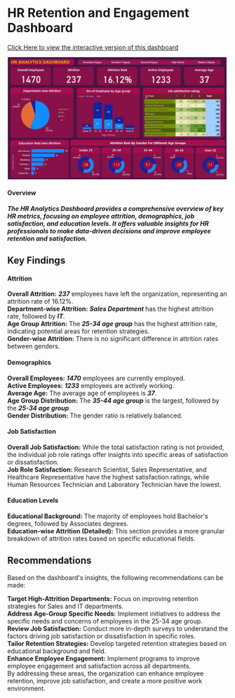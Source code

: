 # HR Retention and Engagement Dashboard

[Click Here to view the interactive version of this dashboard](https://app.powerbi.com/view?r=eyJrIjoiMjI4ODliZjQtYTY0ZC00NzY0LWE0OWEtODQzYzM5OTE4MGVlIiwidCI6ImRmODY3OWNkLWE4MGUtNDVkOC05OWFjLWM4M2VkN2ZmOTVhMCJ9)


![HR Dashboard](https://github.com/k-for-karthik/HR-Retention-and-Engagement-Dashboard/blob/b59f026df41b1e1cea6ea307eef333dca736e516/Dashboard.jpg)



#### Overview
***The HR Analytics Dashboard provides a comprehensive overview of key HR metrics, focusing on employee attrition, demographics, job satisfaction, and education levels. It offers valuable insights for HR professionals to make data-driven decisions and improve employee retention and satisfaction.***

## Key Findings

#### Attrition

**Overall Attrition:** ***237*** employees have left the organization, representing an attrition rate of 16.12%.<br>
**Department-wise Attrition:** ***Sales Department*** has the highest attrition rate, followed by ***IT***.<br>
**Age Group Attrition:** The ***25-34 age group*** has the highest attrition rate, indicating potential areas for retention strategies.<br>
**Gender-wise Attrition:** There is no significant difference in attrition rates between genders.<br>

#### Demographics

**Overall Employees:** ***1470*** employees are currently employed.<br>
**Active Employees:** ***1233*** employees are actively working.<br>
**Average Age:** The average age of employees is ***37***.<br>
**Age Group Distribution:** The ***35-44 age group*** is the largest, followed by the ***25-34 age group***.<br>
**Gender Distribution:** The gender ratio is relatively balanced.<br>

#### Job Satisfaction

**Overall Job Satisfaction:** While the total satisfaction rating is not provided, the individual job role ratings offer insights into specific areas of satisfaction or dissatisfaction.<br>
**Job Role Satisfaction:** Research Scientist, Sales Representative, and Healthcare Representative have the highest satisfaction ratings, while Human Resources Technician and Laboratory Technician have the lowest.<br>

#### Education Levels

**Educational Background:** The majority of employees hold Bachelor's degrees, followed by Associates degrees.<br>
**Education-wise Attrition (Detailed):** This section provides a more granular breakdown of attrition rates based on specific educational fields.<br>

## Recommendations

Based on the dashboard's insights, the following recommendations can be made:<br>

**Target High-Attrition Departments:** Focus on improving retention strategies for Sales and IT departments.<br>
**Address Age-Group Specific Needs:** Implement initiatives to address the specific needs and concerns of employees in the 25-34 age group.<br>
**Review Job Satisfaction:** Conduct more in-depth surveys to understand the factors driving job satisfaction or dissatisfaction in specific roles.<br>
**Tailor Retention Strategies:** Develop targeted retention strategies based on educational background and field.<br>
**Enhance Employee Engagement:** Implement programs to improve employee engagement and satisfaction across all departments.<br>
By addressing these areas, the organization can enhance employee retention, improve job satisfaction, and create a more positive work environment.
